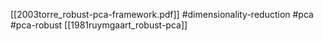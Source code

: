 [[2003torre_robust-pca-framework.pdf]]
#dimensionality-reduction #pca #pca-robust
[[1981ruymgaart_robust-pca]]

